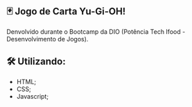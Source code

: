 ## 🃏 Jogo de Carta Yu-Gi-OH!

Denvolvido durante o Bootcamp da DIO (Potência Tech Ifood - Desenvolvimento de Jogos).

## 🛠 Utilizando:
- HTML;
- CSS;
- Javascript;